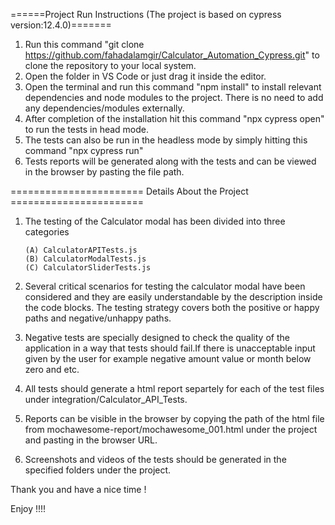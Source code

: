 ======Project Run Instructions (The project is based on cypress version:12.4.0)=======


1. Run this command "git clone https://github.com/fahadalamgir/Calculator_Automation_Cypress.git" to clone the repository to your local system.
2. Open the folder in VS Code or just drag it inside the editor.
3. Open the terminal and run this command "npm install" to install relevant dependencies and node modules to the project. There is no need to add any dependencies/modules externally.
4. After completion of the installation hit this command "npx cypress open" to run the tests in head mode.
5. The tests can also be run in the headless mode by simply hitting this command "npx cypress run"
6. Tests reports will be generated along with the tests and can be viewed in the browser by pasting the file path.


======================= Details About the Project =======================



1. The testing of the Calculator modal has been divided into three categories
   
   
       (A) CalculatorAPITests.js
       (B) CalculatorModalTests.js
       (C) CalculatorSliderTests.js
	
	
2. Several critical scenarios for testing the calculator modal have been considered and 
   they are easily understandable by the description inside the code blocks. The testing 
   strategy covers both the positive or happy paths and negative/unhappy paths.
   
3. Negative tests are specially designed to check the quality of the application in a way that
   tests should fail.If there is unacceptable input given by the user for example negative 
   amount value or month below zero and etc.

4. All tests should generate a html report separtely for each of the test files under integration/Calculator_API_Tests.
   
5. Reports can be visible in the browser by copying the path of the html file from mochawesome-report/mochawesome_001.html under the project and pasting in the browser URL.
   
6. Screenshots and videos of the tests should be generated in the specified folders under the project.




Thank you and have a nice time !

Enjoy !!!!
